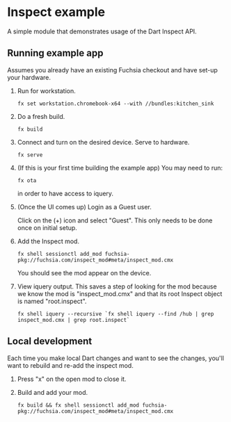 # Inspect example

A simple module that demonstrates usage of the Dart Inspect API.

## Running example app

Assumes you already have an existing Fuchsia checkout and have set-up your hardware.

1.  Run for workstation.

    ```
    fx set workstation.chromebook-x64 --with //bundles:kitchen_sink
    ```

1.  Do a fresh build.

    ```
    fx build
    ```

1.  Connect and turn on the desired device. Serve to hardware.

    ```
    fx serve
    ```

1.  (If this is your first time building the example app) You may need to run:

    ```
    fx ota
    ```

    in order to have access to iquery.

1.  (Once the UI comes up) Login as a Guest user.

    Click on the (+) icon and select "Guest". This only needs to be done once on
    initial setup.

1.  Add the Inspect mod.

    ```
    fx shell sessionctl add_mod fuchsia-pkg://fuchsia.com/inspect_mod#meta/inspect_mod.cmx
    ```

    You should see the mod appear on the device.

1.  View iquery output. This saves a step of looking for the mod because we know
    the mod is "inspect_mod.cmx" and that its root Inspect object is named
    "root.inspect".

    ```
    fx shell iquery --recursive `fx shell iquery --find /hub | grep inspect_mod.cmx | grep root.inspect`
    ```

## Local development

Each time you make local Dart changes and want to see the changes, you'll want
to rebuild and re-add the inspect mod.

1.  Press "x" on the open mod to close it.

1.  Build and add your mod.

    ```
    fx build && fx shell sessionctl add_mod fuchsia-pkg://fuchsia.com/inspect_mod#meta/inspect_mod.cmx
    ```
